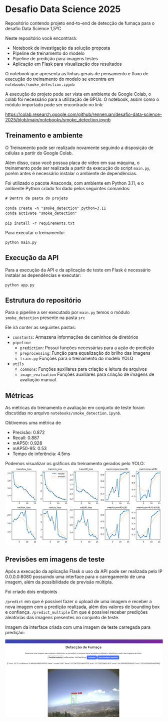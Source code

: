 # Desafio Data Science 2025

Repositório contendo projeto end-to-end de detecção de fumaça para o desafio Data Science 1,5ºC

Neste repositório você encontrará:

- Notebook de investigação da solução proposta
- Pipeline de treinamento do modelo
- Pipeline de predição para imagens testes
- Aplicação em Flask para visualização dos resultados

O notebook que apresenta as linhas gerais de pensamento e fluxo de execução do treinamento do modelo se encontra em `notebooks/smoke_detection.ipynb`

A execução do projeto pode ser vista em ambiente de Google Colab, o colab foi necessário para a utilização de GPUs. O notebook, assim como o módulo importado pode ser encontrado no link:

https://colab.research.google.com/github/renneruan/desafio-data-science-2025/blob/main/notebooks/smoke_detection.ipynb

## Treinamento e ambiente

O Treinamento pode ser realizado novamente seguindo a disposição de células a partir do Google Colab.

Além disso, caso você possua placa de vídeo em sua máquina, o treinamento pode ser realizada a partir da execução do script `main.py`, porém antes é necessário instalar o ambiente de dependências.

Foi utilizado o pacote Anaconda, com ambiente em Python 3.11, e o ambiente Python criado foi dado pelos seguintes comandos:

```
# Dentro da pasta do projeto

conda create -n "smoke_detection" python=3.11
conda activate "smoke_detection"

pip install -r requirements.txt
```

Para executar o treinamento:

```
python main.py
```

## Execução da API

Para a execução da API e da aplicação de teste em Flask é necessário instalar as dependências e executar:

```
python app.py
```

## Estrutura do repositório

Para o pipeline a ser executado por `main.py` temos o módulo `smoke_detection` presente na pasta `src`

Ele irá conter as seguintes pastas:

- `constants`: Armazena informações de caminhos de diretórios
- `pipeline`
  - `prediction`: Possui funções necessárias para a ação de predição
  - `preprocessing`: Função para equalização do brilho das imagens
  - `train.py` Funções para o treinamento do modelo YOLO
- `utils`
  - `commons`: Funções auxiliares para criação e leitura de arquivos
  - `image_evaluation` Funções auxiliares para criação de imagens de avaliação manual.

## Métricas

As métricas do treinamento e avaliação em conjunto de teste foram discutidas no arquivo `notebooks/smoke_detection.ipynb`.

Obtivemos uma métrica de

- Precisão: 0.872
- Recall: 0.887
- mAP50: 0.928
- mAP50-95: 0.53
- Tempo de inferência: 4.5ms

Podemos visualizar os gráficos do treinamento gerados pelo YOLO:
![grafico_resultados](runs/detect/train6/results.png)

## Previsões em imagens de teste

Após a execução da aplicação Flask o uso da API pode ser realizada pelo IP 0.0.0.0:8080 possuindo uma interface para o carregamento de uma imagem, além da possibilidade de previsão múltipla.

Foi criado dois endpoints

`/predict` em que é possível fazer o upload de uma imagem e receber a nova imagem com a predição realizada, além dos valores de bounding box e confiança.
`/predict_multiple` Em que é possível receber predições aleatórias das imagens presentes no conjunto de teste.

Imagem da interface criada com uma imagem de teste carregada para predição:

![interface](static/captura_form.png)
